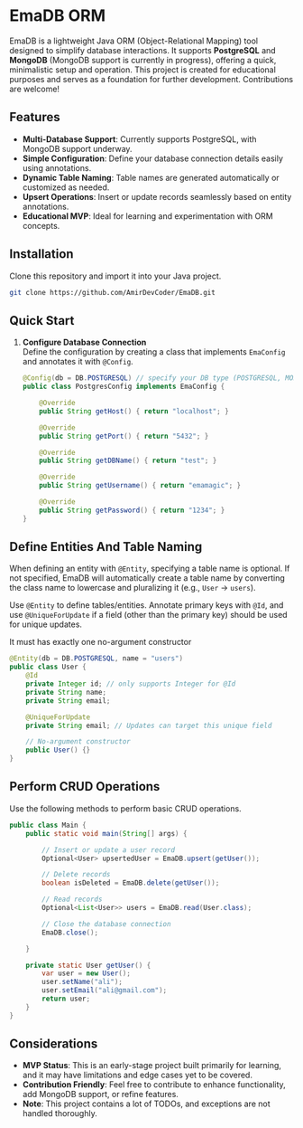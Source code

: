 
# EmaDB ORM

EmaDB is a lightweight Java ORM (Object-Relational Mapping) tool designed to simplify database interactions. It supports **PostgreSQL** and **MongoDB** (MongoDB support is currently in progress), offering a quick, minimalistic setup and operation. This project is created for educational purposes and serves as a foundation for further development. Contributions are welcome!

## Features
- **Multi-Database Support**: Currently supports PostgreSQL, with MongoDB support underway.
- **Simple Configuration**: Define your database connection details easily using annotations.
- **Dynamic Table Naming**: Table names are generated automatically or customized as needed.
- **Upsert Operations**: Insert or update records seamlessly based on entity annotations.
- **Educational MVP**: Ideal for learning and experimentation with ORM concepts.

## Installation

Clone this repository and import it into your Java project.

```bash
git clone https://github.com/AmirDevCoder/EmaDB.git
```

## Quick Start

1. **Configure Database Connection**  
   Define the configuration by creating a class that implements `EmaConfig` and annotates it with `@Config`.

   ```java
   @Config(db = DB.POSTGRESQL) // specify your DB type (POSTGRESQL, MONGODB)
   public class PostgresConfig implements EmaConfig {

       @Override
       public String getHost() { return "localhost"; }

       @Override
       public String getPort() { return "5432"; }

       @Override
       public String getDBName() { return "test"; }

       @Override
       public String getUsername() { return "emamagic"; }

       @Override
       public String getPassword() { return "1234"; }
   }

## Define Entities And Table Naming

When defining an entity with `@Entity`, specifying a table name is optional. If not specified, EmaDB will automatically create a table name by converting the class name to lowercase and pluralizing it (e.g., `User` → `users`).

Use `@Entity` to define tables/entities. Annotate primary keys with `@Id`, and use `@UniqueForUpdate` if a field (other than the primary key) should be used for unique updates.

It must has exactly one no-argument constructor

```java
@Entity(db = DB.POSTGRESQL, name = "users")
public class User {
    @Id
    private Integer id; // only supports Integer for @Id
    private String name;
    private String email;

    @UniqueForUpdate
    private String email; // Updates can target this unique field

    // No-argument constructor
    public User() {}
}
```

## Perform CRUD Operations

Use the following methods to perform basic CRUD operations.

```java
public class Main {
    public static void main(String[] args) {

        // Insert or update a user record
        Optional<User> upsertedUser = EmaDB.upsert(getUser());

        // Delete records
        boolean isDeleted = EmaDB.delete(getUser());

        // Read records
        Optional<List<User>> users = EmaDB.read(User.class);

        // Close the database connection
        EmaDB.close();

    }

    private static User getUser() {
        var user = new User();
        user.setName("ali");
        user.setEmail("ali@gmail.com");
        return user;
    }
}
```

## Considerations

- **MVP Status**: This is an early-stage project built primarily for learning, and it may have limitations and edge cases yet to be covered.
- **Contribution Friendly**: Feel free to contribute to enhance functionality, add MongoDB support, or refine features.
- **Note**: This project contains a lot of TODOs, and exceptions are not handled thoroughly.

